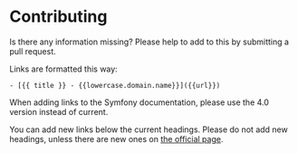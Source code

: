 # Contributing
Is there any information missing? Please help to add to this by submitting a pull request.

Links are formatted this way:

```
- [{{ title }} - {{lowercase.domain.name}}]({{url}})
```

When adding links to the Symfony documentation, please use the 4.0 version instead of current.

You can add new links below the current headings. Please do not add new headings,
unless there are new ones on [the official page](https://sensiolabs.com/en/symfony/certification.html).